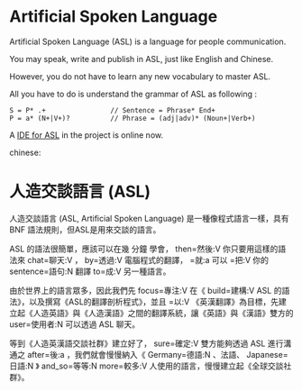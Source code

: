 # Artificial Spoken Language

Artificial Spoken Language (ASL) is a language for people communication. 

You may speak, write and publish in ASL, just like English and Chinese. 

However, you do not have to learn any new vocabulary to master ASL. 

All you have to do is understand the grammar of ASL as following : 

```
S = P* .+                // Sentence = Phrase* End+
P = a* (N+|V+)?          // Phrase = (adj|adv)* (Noun+|Verb+)
```

A [IDE for ASL](https://artificialspoken.org/IDE.html)  in the project is online now.

chinese:

# 人造交談語言 (ASL)

人造交談語言 (ASL, Artificial Spoken Language) 是一種像程式語言一樣，具有 BNF 語法規則，但ASL是用來交談的語言。

ASL 的語法很簡單，應該可以在幾 分鐘 學會， then=然後:V 你只要用這樣的語法來 chat=聊天:V ， by=透過:V 電腦程式的翻譯， =就:a 可以 =把:V 你的 sentence=語句:N 翻譯 to=成:V 另一種語言。

由於世界上的語言眾多，因此我們先 focus=專注:V 在《 build=建構:V  ASL 的語法》，以及撰寫《ASL的翻譯剖析程式》，並且 =以:V 《英漢翻譯》為目標，先建立起《人造英語》與《人造漢語》之間的翻譯系統，讓《英語》與《漢語》雙方的 user=使用者:N 可以透過 ASL 聊天。

等到《人造英漢語交談社群》建立好了， sure=確定:V 雙方能夠透過 ASL 進行溝通之 after=後:a ，我們就會慢慢納入《 Germany=德語:N 、法語、 Japanese=日語:N 》 and_so=等等:N more=較多:V 人使用的語言，慢慢建立起《全球交談社群》。



